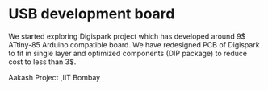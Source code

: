 USB development board
=======================
We started exploring Digispark project which has developed around 9$ ATtiny-85 Arduino compatible board. 
We have redesigned PCB of Digispark to fit in single layer and optimized components (DIP package) to reduce cost to less than 3$. 

Aakash Project ,IIT Bombay


